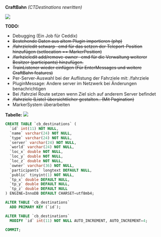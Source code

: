 **CraftBahn** _(CTDestinations rewritten)_

![](https://media.tenor.com/images/b31da936191fcccadb8fc6e0fc777070/tenor.gif)

**TODO:**
- Debugging (Ein Job für Ceddix)
- ~~Bestehende Daten aus altem Plugin importieren (php)~~
- ~~/fahrzieledit setwarp -cmd für das setzen der Teleport-Position hinzufügen (setlocation == MarkerPosition)~~
- ~~/farhzieledit add/remove-owner -cmd für die Verwaltung weiterer Besitzer (participants) hinzufügen.~~
- ~~TrainListener wieder einfügen (Für EnterMessages und weitere CraftBahn features)~~
- Per-Server-Auswahl bei der Auflistung der Fahrziele mit: /fahrziele 
- PluginMessage: Andere server im Netzwerk bei Änderungen benachrichtigen
- Bei /fahrziel Route setzen wenn Ziel sich auf anderem Server befindet
- ~~/fahrziele (Liste) übersichtlicher gestalten.. (Mit Pagination)~~
- MarkerSystem überarbeiten

**Tabelle:**
![](https://craft-together.de/~irgendsoeintyp/chrome_42JbdTaOft.png)

``` sql
CREATE TABLE `cb_destinations` (
  `id` int(11) NOT NULL,
  `name` varchar(24) NOT NULL,
  `type` varchar(24) NOT NULL,
  `server` varchar(24) NOT NULL,
  `world` varchar(24) NOT NULL,
  `loc_x` double NOT NULL,
  `loc_y` double NOT NULL,
  `loc_z` double NOT NULL,
  `owner` varchar(36) NOT NULL,
  `participants` longtext DEFAULT NULL,
  `public` tinyint(1) NOT NULL,
  `tp_x` double DEFAULT NULL,
  `tp_y` double DEFAULT NULL,
  `tp_z` double DEFAULT NULL
) ENGINE=InnoDB DEFAULT CHARSET=utf8mb4;

ALTER TABLE `cb_destinations`
  ADD PRIMARY KEY (`id`);

ALTER TABLE `cb_destinations`
  MODIFY `id` int(11) NOT NULL AUTO_INCREMENT, AUTO_INCREMENT=4;
  
COMMIT;
```
